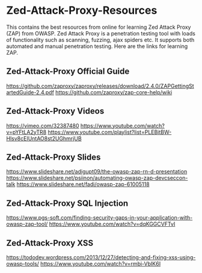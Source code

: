 # Zed-Attack-Proxy-Resources
This contains the best resources from online for learning Zed Attack Proxy (ZAP) from OWASP. Zed Attack Proxy is a penetration testing tool with
loads of functionality such as scanning, fuzzing, ajax spiders etc. It supports both automated and manual penetration testing. Here are the
links for learning ZAP.
## Zed-Attack-Proxy Official Guide
https://github.com/zaproxy/zaproxy/releases/download/2.4.0/ZAPGettingStartedGuide-2.4.pdf
https://github.com/zaproxy/zap-core-help/wiki
## Zed-Attack-Proxy Videos
https://vimeo.com/32387480
https://www.youtube.com/watch?v=pYFtLA2yTR8 
https://www.youtube.com/playlist?list=PLEBitBW-Hlsv8cEIUntAO8st2UGhmrjUB
## Zed-Attack-Proxy Slides
https://www.slideshare.net/adigupt09/the-owasp-zap-rn-d-presentation
https://www.slideshare.net/psiinon/automating-owasp-zap-devcseccon-talk
https://www.slideshare.net/fadi/owasp-zap-61005118
## Zed-Attack-Proxy SQL Injection
https://www.pgs-soft.com/finding-security-gaps-in-your-application-with-owasp-zap-tool/
https://www.youtube.com/watch?v=dqKGGCVFTvI
## Zed-Attack-Proxy XSS
https://tododev.wordpress.com/2013/12/27/detecting-and-fixing-xss-using-owasp-tools/
https://www.youtube.com/watch?v=rmbi-VbIK6I
